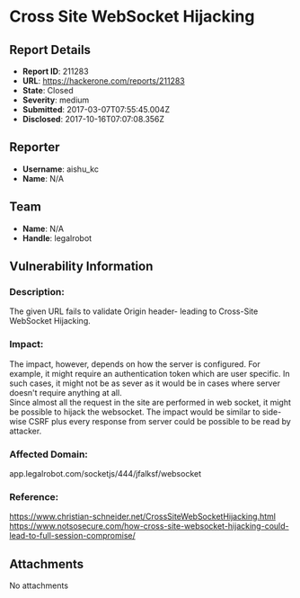 # Cross Site WebSocket Hijacking

## Report Details
- **Report ID**: 211283
- **URL**: https://hackerone.com/reports/211283
- **State**: Closed
- **Severity**: medium
- **Submitted**: 2017-03-07T07:55:45.004Z
- **Disclosed**: 2017-10-16T07:07:08.356Z

## Reporter
- **Username**: aishu_kc
- **Name**: N/A

## Team
- **Name**: N/A
- **Handle**: legalrobot

## Vulnerability Information
### Description:
The given URL fails to validate Origin header- leading to Cross-Site WebSocket Hijacking. 

### Impact:
The impact, however, depends on how the server is configured. For example, it might require an authentication token which are user specific. In such cases, it might not be as sever as it would be in cases where server doesn't require anything at all.  
Since almost all the request in the site are performed in web socket, it might be possible to hijack the websocket. The impact would be similar to side-wise CSRF plus every response from server could be possible to be read by attacker.

### Affected Domain: 
app.legalrobot.com/socketjs/444/jfalksf/websocket

### Reference: 
https://www.christian-schneider.net/CrossSiteWebSocketHijacking.html
https://www.notsosecure.com/how-cross-site-websocket-hijacking-could-lead-to-full-session-compromise/

## Attachments
No attachments
